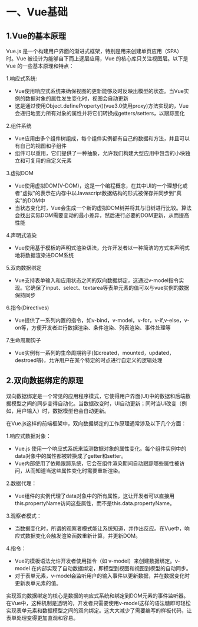 # 一、Vue基础

##  1.Vue的基本原理

Vue.js 是一个构建用户界面的渐进式框架，特别是用来创建单页应用（SPA）时。Vue 被设计为能够自下而上逐层应用，Vue 的核心库只关注视图层。以下是 Vue 的一些基本原理和特点：

1.响应式系统:

- Vue使用响应式系统来确保视图的更新能够及时反映出模型的状态。当Vue实例的数据对象的属性发生变化时，视图会自动更新
- 这是通过使用Object.defineProperty()(vue3.0使用proxy)方法实现的，Vue会递归地变力所有对象的属性并将它们转换成getters/setters，以跟踪变化

2.组件系统
- Vue应用由多个组件树组成，每个组件实例都有自己的数据和方法，并且可以有自己的视图和子组件
- 组件可以重用，它们提供了一种抽象，允许我们构建大型应用中包含的小块独立和可复用的自定义元素

3.虚拟DOM
- Vue使用虚拟DOM(V-DOM)，这是一个编程概念，在其中UI的一个理想化或者"虚拟"的表示在内存中以Javascript数据结构的形式被保存并同步到"真实"的DOM中
- 当状态变化时，Vue会生成一个新的虚拟DOM树并将其与旧树进行比较。算法会找出实际DOM需要变动的最小差异，然后进行必要的DOM更新，从而提高性能

4.声明式渲染
- Vue使用基于模板的声明式渲染语法，允许开发者以一种简洁的方式来声明式地将数据渲染进DOM系统

5.双向数据绑定
- Vue支持表单输入和应用状态之间的双向数据绑定，这通过v-model指令实现。它确保了input、select、textarea等表单元素的值可以与vue实例的数据保持同步

6.指令(Directives)
- Vue提供了一系列内置的指令，如v-bind，v-model，v-for，v-if,v-else，v-on等，方便开发者进行数据渲染、条件渲染、列表渲染、事件处理等

7.生命周期钩子
- Vue实例有一系列的生命周期钩子(如created，mounted，updated，destroed等)，允许用户在某个特定的时点进行自定义的逻辑处理


##  2.双向数据绑定的原理
双向数据绑定是一个常见的应用程序模式，它使得用户界面(UI)中的数据和后端数据模型之间的同步变得自动化。当数据改变时，UI自动更新；同时当UI改变（例如，用户输入）时，数据模型也会自动更新。

在Vue.js这样的前端框架中，双向数据绑定的工作原理通常涉及以下几个方面：

1.响应式数据对象：
- Vue.js 使用一个响应式系统来监测数据对象的属性变化。每个组件实例中的data对象中的属性都被转换成了getter和setter。
- Vue内部使用了依赖跟踪系统，它会在组件渲染期间自动跟踪哪些属性被访问，从而知道当这些属性变化时需要重新渲染。

2.数据代理：
- Vue组件的实例代理了data对象中的所有属性，这让开发者可以直接用this.propertyName访问这些属性，而不是this.data.propertyName。

3.观察者模式：
- 当数据变化时，所谓的观察者模式能让系统知道，并作出反应。在Vue中，响应式数据变化会触发渲染函数重新计算，并更新DOM。

4.指令：
- Vue的模板语法允许开发者使用指令（如 v-model）来创建数据绑定。v-model 在内部实现了自动数据绑定，即模型到视图和视图到模型的自动同步。
- 对于表单元素，v-model会监听用户的输入事件以更新数据，并在数据变化时更新表单元素的值。

实现双向数据绑定的核心是数据的响应式系统和绑定到DOM元素的事件监听器。在Vue中，这种机制是透明的，开发者只需要使用v-model这样的语法糖即可轻松实现表单元素和数据模型之间的双向绑定。这大大减少了需要编写的样板代码，让表单处理变得更加直观和容易。